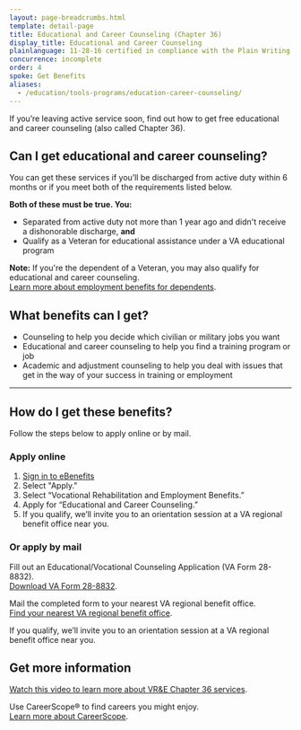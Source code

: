 ```yaml
---
layout: page-breadcrumbs.html
template: detail-page
title: Educational and Career Counseling (Chapter 36)
display_title: Educational and Career Counseling
plainlanguage: 11-28-16 certified in compliance with the Plain Writing Act
concurrence: incomplete
order: 4
spoke: Get Benefits
aliases:
  - /education/tools-programs/education-career-counseling/
---
```


<div class="va-introtext">

If you’re leaving active service soon, find out how to get free educational and career counseling (also called Chapter 36).

</div>

<div class="feature" markdown="1">

## Can I get educational and career counseling?

You can get these services if you’ll be discharged from active duty within 6 months or if you meet both of the requirements listed below.

**Both of these must be true. You:**
-	Separated from active duty not more than 1 year ago and didn't receive a dishonorable discharge, **and**
-	Qualify as a Veteran for educational assistance under a VA educational program
 
**Note:** If you're the dependent of a Veteran, you may also qualify for educational and career counseling. <br>
[Learn more about employment benefits for dependents](/careers-employment/dependent-benefits/).

</div>

## What benefits can I get?

-	Counseling to help you decide which civilian or military jobs you want
-	Educational and career counseling to help you find a training program or job
-	Academic and adjustment counseling to help you deal with issues that get in the way of your success in training or employment

-----

## How do I get these benefits?

Follow the steps below to apply online or by mail.

### Apply online

<ol class="process">
  <li class="process-step list-one"><a href="https://www.ebenefits.va.gov">Sign in to eBenefits</a></li>
  <li class="process-step list-two">Select "Apply."</li>
  <li class="process-step list-three">Select “Vocational Rehabilitation and Employment Benefits.”</li>
  <li class="process-step list-four">Apply for “Educational and Career Counseling.”</li>
  <li class="process-step list-five">If you qualify, we’ll invite you to an orientation session at a VA regional benefit office near you.</li>
  
</ol>

### Or apply by mail

Fill out an Educational/Vocational Counseling Application (VA Form 28-8832). <br>
[Download VA Form 28-8832](https://www.vba.va.gov/pubs/forms/VBA-28-8832-ARE.pdf). <br>

Mail the completed form to your nearest VA regional benefit office.<br> 
[Find your nearest VA regional benefit office]().

If you qualify, we’ll invite you to an orientation session at a VA regional benefit office near you.

## Get more information

[Watch this video to learn more about VR&E Chapter 36 services](https://www.youtube.com/watch?v=gXtG-LkPqH4&feature=youtu.be). <br>

Use CareerScope&reg; to find careers you might enjoy. <br>
[Learn more about CareerScope](/careers-employment/careerscope-skills-assessment/). <br>

